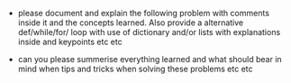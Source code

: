 - please document and explain the following problem with comments inside it and the concepts learned. Also provide a alternative def/while/for/ loop with use of dictionary and/or lists with explanations inside and keypoints etc etc

- can you please summerise everything learned and what should bear in mind when tips and tricks when solving these problems etc etc
